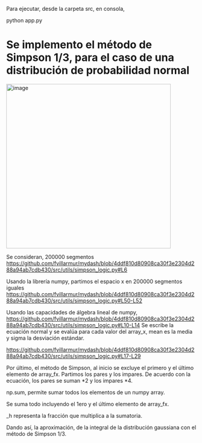 Para ejecutar, desde la carpeta src, en consola,

python app.py

# Se implemento el método de Simpson 1/3, para el caso de una distribución de probabilidad normal

<img width="436" alt="image" src="https://github.com/fvillarmur/mydash/assets/142535134/91aa03d9-55ee-43b1-9527-01f087729bfc">

Se consideran, 200000 segmentos 
https://github.com/fvillarmur/mydash/blob/4ddf810d80908ca30f3e2304d288a94ab7cdb430/src/utils/simpson_logic.py#L6

Usando la librería numpy, partimos el espacio x en 200000 segmentos iguales
https://github.com/fvillarmur/mydash/blob/4ddf810d80908ca30f3e2304d288a94ab7cdb430/src/utils/simpson_logic.py#L50-L52

Usando las capacidades de álgebra lineal de numpy,
https://github.com/fvillarmur/mydash/blob/4ddf810d80908ca30f3e2304d288a94ab7cdb430/src/utils/simpson_logic.py#L10-L14
Se escribe la ecuación normal y se evalúa para cada valor del array_x, mean es la media y sigma la desviación estándar.

https://github.com/fvillarmur/mydash/blob/4ddf810d80908ca30f3e2304d288a94ab7cdb430/src/utils/simpson_logic.py#L17-L29

Por último, el método de Simpson, al inicio se excluye el primero y el último elemento de array_fx.
Partimos los pares y los impares. De acuerdo con la ecuación, los pares se suman *2 y los impares *4.

np.sum, permite sumar todos los elementos de un numpy array. 

Se suma todo incluyendo el 1ero y el último elemento de array_fx.

_h representa la fracción que multiplica a la sumatoria.

Dando así, la aproximación, de la integral de la distribución gaussiana con el método de Simpson 1/3. 
